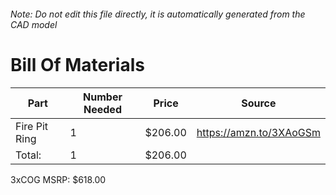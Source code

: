 ###### Note: Do not edit this file directly, it is automatically generated from the CAD model 
# Bill Of Materials 
 |Part|Number Needed|Price|Source| 
 |----|----------|-----|-----|
|Fire Pit Ring|1|$206.00|https://amzn.to/3XAoGSm|
|Total: |1|$206.00| |

 3xCOG MSRP: $618.00